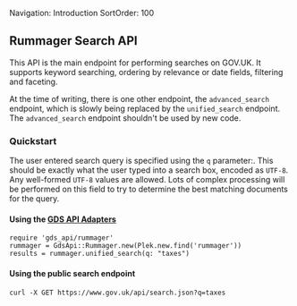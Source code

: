 Navigation: Introduction
SortOrder: 100

## Rummager Search API

This API is the main endpoint for performing searches on GOV.UK.  It supports
keyword searching, ordering by relevance or date fields, filtering and
faceting.

At the time of writing, there is one other endpoint, the `advanced_search`
endpoint, which is slowly being replaced by the `unified_search` endpoint.  The
`advanced_search` endpoint shouldn't be used by new code.

### Quickstart

The user entered search query is specified using the `q` parameter:.  This should be exactly what the user typed into a search box, encoded as `UTF-8`.  Any well-formed `UTF-8` values are allowed.  Lots of complex processing will be performed on this field to try to determine the best matching documents for the query.

#### Using the [GDS API Adapters](https://github.com/alphagov/gds-api-adapters)

```
require 'gds_api/rummager'
rummager = GdsApi::Rummager.new(Plek.new.find('rummager'))
results = rummager.unified_search(q: "taxes")
```

#### Using the public search endpoint

```
curl -X GET https://www.gov.uk/api/search.json?q=taxes
```
